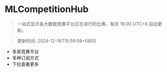 # MLCompetitionHub

> 一站式显示各大数据竞赛平台正在进行的比赛，每天 16:00 UTC+8 自动更新。
  
> 更新时间: 2024-12-16T15:59:58+0800 

* 多家竞赛平台
* 多种订阅方式
* 下拉查看更多